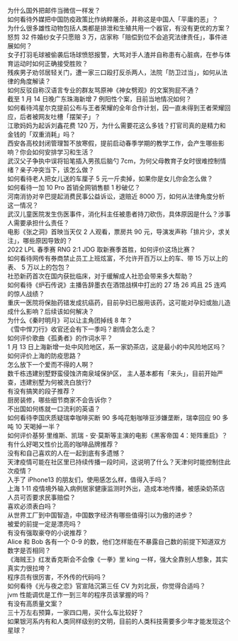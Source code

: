 为什么国外把邮件当微信一样发？  
如何看待外媒把中国防疫政策比作纳粹屠杀，并称这是中国人「平庸的恶」？  
为什么很多雄性动物包括人类都是排泄和生殖共用一个器官，有没有更优的方案？  
怒剪 32 件婚纱女子只愿赔 3 万，店家称「赔偿到位不会追究法律责任」，事件进展如何？  
女子打羽毛球被偷袭后场球愤怒报警，大骂对手人渣并自称患有心脏病，在参与体育运动时如何正确接受胜败？  
残疾男子劝邻居轻关门，遭一家三口殴打反杀两人，法院「防卫过当」，如何从法律的角度解读？  
如何反驳自称汉语言专业的群友骂原神《神女劈观》的文案狗屁不通？  
截至 1 月 14 日晚广东珠海新增 7 例阳性个案，目前当地情况如何？  
如何看待鸿星尔克提前公布与王者荣耀的全年合作计划，因一直未得到王者荣耀回应，后者被网友吐槽「摆架子」？  
江歌妈妈为起诉刘鑫花费 120 万，为什么需要花这么多钱？打官司真的是精力和金钱的「双重消耗」吗？  
西安各高校封闭管理暂不放寒假，提前启动春季学期的教学工作，会产生哪些影响？你会如何安排学习和生活？  
武汉父子争执中误将铅笔插入男孩后脑勺 7cm，为何父母教育子女时很难控制情绪？亲子冲突当下，该怎么做？  
如何看待老人把女儿送的车厘子 5 元一斤卖掉，如果你是女儿你会怎么做？  
如何看待一加 10 Pro 首销全网销售额 1 秒破亿？  
河南消协对辛巴提起消费民事公益诉讼，退赔近 8000 万，如何从法律角度分析这一情况？  
武汉儿童医院发生伤医事件，消化科主任被患者持刀砍伤，具体原因是什么？涉事人需要承担什么责任？  
电影《张之洞》首映当天仅 2 人观看，票房共 90 元，导演发声称「排片少，求关注」，哪些原因导致的？  
2022 LPL 春季赛 RNG 2:1 JDG 取新赛季首胜，如何评价这场比赛？  
如何看待网传有券商禁止员工上班炫富，不允许开百万以上的车、带 15 万以上的表、 5 万以上的包包？  
社恐新药首次在国内获批临床，对于缓解成人社恐会带来多大帮助？  
如何看待《炉石传说》主播告辞墨衣在酒馆战棋中打出的 27 场 26 鸡且 25 连鸡的惊人战绩？  
重庆一医院将保胎药错发成抗癌药，目前孕妇已服用该药，这可能对孕妇或胎儿造成什么影响？后续该如何解决？  
为什么《秦时明月》可以让主角团掉线 8 年？  
《雪中悍刀行》收官还会有下一季吗？剧情会怎么走？  
如何评价歌曲《孤勇者》的作词水平？  
1 月 13 日上海新增一处中风险地区，系一家奶茶店，这是最小的中风险地区吗？如何评价上海的防疫思路？  
怎么放下一个爱而不得的人啊？  
数千栋违建别墅野蛮侵蚀济南泉域保护区， 主人基本都有「来头」，目前开始严查，违建别墅为何被洗白放行?  
有没有搞笑的段子推荐？  
厨房装修，哪些细节商家不会告诉你？  
不出国如何练就一口流利的英语？  
如何看待李国庆质疑瑞幸咖啡买断 90 多吨花魁咖啡豆涉嫌垄断，瑞幸回应 90 多吨 10 天喝掉一半？  
如何评价基努·里维斯、凯瑞 - 安·莫斯等主演的电影《黑客帝国 4：矩阵重启》？  
有什么好喝又性价比高的咖啡品牌推荐？  
没有和自己喜欢的人在一起到底有多遗憾？  
天津疫情可能在社区里已持续传播一段时间，这说明了什么？天津何时能控制住此次疫情？  
入手了 iPhone13 的朋友们，使用感怎么样，值得入手吗？  
上海 1·11 疫情境外输入病例居家健康监测时外出，造成本地传播，被感染奶茶店人员可否要求民事赔偿？  
喜欢必须表白吗？  
从世界工厂到中国智造，中国数字经济有哪些值得引以为傲的进步？  
被爱的前提一定是漂亮吗？  
有没有强取豪夺的小说推荐？  
Alice 和 Bob 各有一个 0-9 的数，他们怎样能在不暴露自己数的前提下知道双方数字是否相同？  
《海贼王》红发香克斯会不会像《一拳》里 king 一样，强大全靠别人想象，其实真实力很拉垮？  
程序员有很厉害，不外传的代码吗？  
如何看待《光与夜之恋》官宣陆沉第三任 CV 为刘北辰，你觉得合适吗？  
jvm 性能调优是工作一到三年的程序员该掌握的吗？  
有没有高质量文案？  
三十万左右预算，一家四口用，买什么车比较好？  
如果银河系内有和人类同样级别的文明，目前的人类科技需要多少年才能发现这个星球？  
